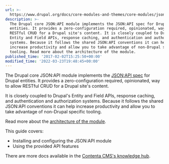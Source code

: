```yaml
---
url: >-
  https://www.drupal.org/docs/core-modules-and-themes/core-modules/jsonapi-module
description: >-
  The Drupal core JSON:API module implements the JSON:API spec for Drupal
  entities. It provides a zero-configuration required, opinionated, way to allow
  RESTful CRUD for a Drupal site's content. It is closely coupled to Drupal's
  Entity and Field APIs, response caching, and authentication and authorization
  systems. Because it follows the shared JSON:API conventions it can help
  increase productivity and allow you to take advantage of non-Drupal specific
  tooling. Read more about the architecture of the module.
published_time: '2017-02-02T15:25:50+00:00'
modified_time: '2022-03-23T19:48:45+00:00'
---
```

The Drupal core JSON:API module implements the [JSON:API spec](https://jsonapi.org/) for Drupal entities. It provides a zero-configuration required, opinionated, way to allow RESTful CRUD for a Drupal site's content.

It is closely coupled to Drupal's Entity and Field APIs, response caching, and authentication and authorization systems. Because it follows the shared JSON:API conventions it can help increase productivity and allow you to take advantage of non-Drupal specific tooling.

Read more about the [architecture of the module](https://api.drupal.org/api/drupal/core!modules!jsonapi!jsonapi.api.php/group/jsonapi%5Farchitecture/).

This guide covers:

* Installing and configuring the JSON:API module
* Using the provided API features

There are more docs available in the [Contenta CMS's knowledge hub](https://cms.contentacms.io/help/tutorials?field%5Ftopic%5Fvalue=JSON+API).
